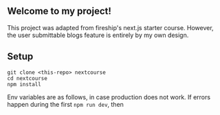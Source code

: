 ## Welcome to my project!

This project was adapted from fireship's next.js starter course. However,
the user submittable blogs feature is entirely by my own design.

## Setup

```
git clone <this-repo> nextcourse
cd nextcourse
npm install
```

Env variables are as follows, in case production does not work. If errors happen during the first `npm run dev`, then

